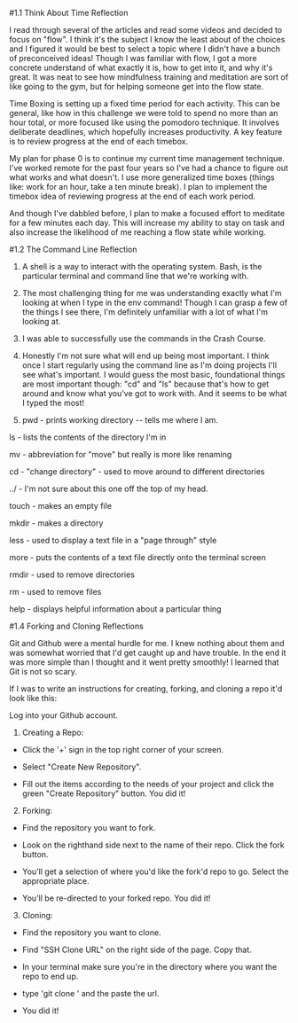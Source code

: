 #1.1 Think About Time Reflection

I read through several of the articles and read some videos and decided to focus on "flow".  I think it's the subject I know the least about of the choices and I figured it would be best to select a topic where I didn't have a bunch of preconceived ideas! Though I was familiar with flow, I got a more concrete understand of what exactly it is, how to get into it, and why it's great. It was neat to see how mindfulness training and meditation are sort of like going to the gym, but for helping someone get into the flow state.

Time Boxing is setting up a fixed time period for each activity.  This can be general, like how in this challenge we were told to spend no more than an hour total, or more focused like using the pomodoro technique.  It involves deliberate deadlines, which hopefully increases productivity.  A key feature is to review progress at the end of each timebox. 

My plan for phase 0 is to continue my current time management technique.  I've worked remote for the past four years so I've had a chance to figure out what works and what doesn't.  I use more generalized time boxes (things like: work for an hour, take a ten minute break).  I plan to implement the timebox idea of reviewing progress at the end of each work period. 

And though I've dabbled before, I plan to make a focused effort to meditate for a few minutes each day.  This will increase my ability to stay on task and also increase the likelihood of me reaching a flow state while working.   

#1.2 The Command Line Reflection

1. A shell is a way to interact with the operating system.  Bash, is the particular terminal and command line that we're working with. 

2. The most challenging thing for me was understanding exactly what I'm looking at when I type in the env command! Though I can grasp a few of the things I see there, I'm definitely unfamiliar with a lot of what I'm looking at. 

3. I was able to successfully use the commands in the Crash Course.  

4. Honestly I'm not sure what will end up being most important.  I think once I start regularly using the command line as I'm doing projects I'll see what's important.  I would guess the most basic, foundational things are most important though: "cd" and "ls" because that's how to get around and know what you've got to work with.  And it seems to be what I typed the most!

5. pwd - prints working directory -- tells me where I am.

ls - lists the contents of the directory I'm in

mv - abbreviation for "move" but really is more like renaming

cd - "change directory" - used to move around to different directories

../ - I'm not sure about this one off the top of my head.

touch - makes an empty file

mkdir - makes a directory

less - used to display a text file in a "page through" style

more - puts the contents of a text file directly onto the terminal screen

rmdir  - used to remove directories

rm - used to remove files 

help - displays helpful information about a particular thing

#1.4 Forking and Cloning Reflections

Git and Github were a mental hurdle for me.  I knew nothing about them and was somewhat worried that I'd get caught up and have trouble.  In the end it was more simple than I thought and it went pretty smoothly! I learned that Git is not so scary.

If I was to write an instructions for creating, forking, and cloning a repo it'd look like this:

Log into your Github account.  

1. Creating a Repo: 

  - Click the '+' sign in the top right corner of your screen.  

  - Select "Create New Repository".

  - Fill out the items according to the needs of your project and click the green "Create Repository" button. You did it! 

2. Forking:

  - Find the repository you want to fork. 

  - Look on the righthand side next to the name of their repo.  Click the fork button. 

  - You'll get a selection of where you'd like the fork'd repo to go.  Select the appropriate place. 

  - You'll be re-directed to your forked repo.  You did it!

3. Cloning:

  - Find the repository you want to clone. 

  - Find "SSH Clone URL" on the right side of the page.  Copy that. 

  - In your terminal make sure you're in the directory where you want the repo to end up.

  - type 'git clone ' and the paste the url. 

  - You did it!

